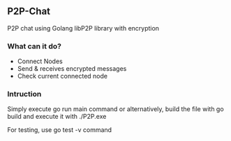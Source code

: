 <!DOCTYPE html>
<html>
<body>
    <h2>P2P-Chat</h2>
    <p>P2P chat using Golang libP2P library with encryption</p>

<div>
    <h3>What can it do?</h3>
    <ul>
        <li>Connect Nodes</li>
        <li>Send & receives encrypted messages</li>
        <li>Check current connected node</li>
    </ul>
</div>


<div>
    <h3>Intruction</h3>
    <p>Simply execute go run main command or alternatively, build the file with go build and execute it with ./P2P.exe </p>
    <p>For testing, use go test -v command </p>
</div>
    
</body>
</html>
